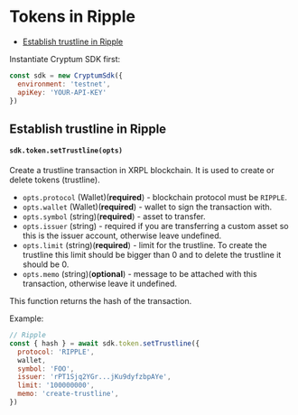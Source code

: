 # Tokens in Ripple

- [Establish trustline in Ripple](#establish-trustline-in-ripple)

Instantiate Cryptum SDK first:
```js
const sdk = new CryptumSdk({
  environment: 'testnet',
  apiKey: 'YOUR-API-KEY'
})
```

## Establish trustline in Ripple

#### `sdk.token.setTrustline(opts)`

Create a trustline transaction in XRPL blockchain. It is used to create or delete tokens (trustline).

* `opts.protocol` (Wallet)(__required__) - blockchain protocol must be `RIPPLE`.
* `opts.wallet` (Wallet)(__required__) - wallet to sign the transaction with.
* `opts.symbol` (string)(__required__) - asset to transfer.
* `opts.issuer` (string) - required if you are transferring a custom asset so this is the issuer account, otherwise leave undefined.
* `opts.limit` (string)(__required__) - limit for the trustline. To create the trustline this limit should be bigger than 0 and to delete the trustline it should be 0.
* `opts.memo` (string)(__optional__) - message to be attached with this transaction, otherwise leave it undefined.

This function returns the hash of the transaction.

Example:
```js
// Ripple
const { hash } = await sdk.token.setTrustline({
  protocol: 'RIPPLE',
  wallet,
  symbol: 'FOO',
  issuer: 'rPT1Sjq2YGr...jKu9dyfzbpAYe',
  limit: '100000000',
  memo: 'create-trustline',
})
```
